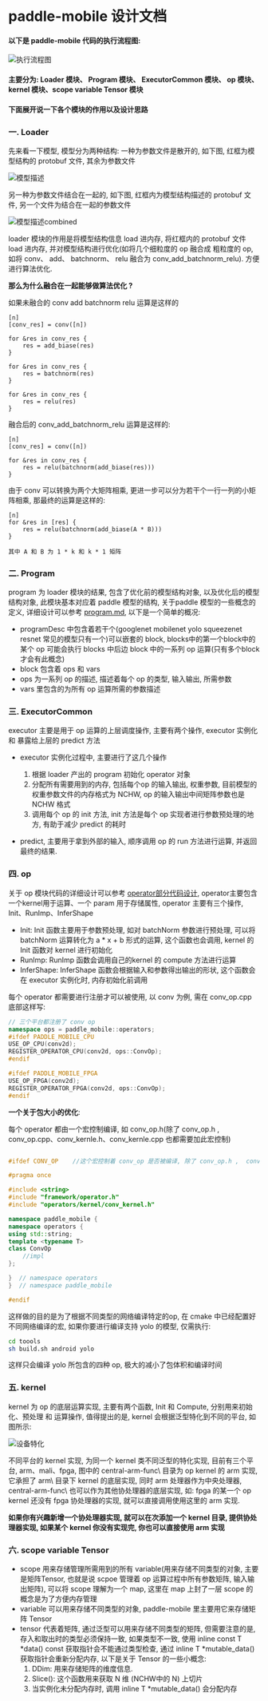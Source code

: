 # paddle-mobile 设计文档


#### 以下是 paddle-mobile 代码的执行流程图:

![执行流程图](http://mms-graph.bj.bcebos.com/paddle-mobile/git_images/flow_chart.png)


#### 主要分为: Loader 模块、 Program 模块、 ExecutorCommon 模块、 op 模块、 kernel 模块、scope variable Tensor 模块

#### 下面展开说一下各个模块的作用以及设计思路

### 一. Loader
先来看一下模型, 模型分为两种结构:
 一种为参数文件是散开的, 如下图, 红框为模型结构的 protobuf 文件, 其余为参数文件

![模型描述](http://mms-graph.bj.bcebos.com/paddle-mobile/git_images/model_desc.png)


另一种为参数文件结合在一起的, 如下图, 红框内为模型结构描述的 protobuf 文件, 另一个文件为结合在一起的参数文件

![模型描述combined](http://mms-graph.bj.bcebos.com/paddle-mobile/git_images/model_desc_combined.png)


loader 模块的作用是将模型结构信息 load 进内存, 将红框内的 protobuf 文件 load 进内存, 并对模型结构进行优化(如将几个细粒度的 op 融合成 粗粒度的 op, 如将 conv、 add、 batchnorm、 relu 融合为 conv\_add\_batchnorm\_relu).
方便进行算法优化.

__那么为什么融合在一起能够做算法优化 ?__

如果未融合的 conv add batchnorm relu 运算是这样的

```
[n]
[conv_res] = conv([n])

for &res in conv_res {
	res = add_biase(res)
}

for &res in conv_res {
	res = batchnorm(res)
}

for &res in conv_res {
	res = relu(res)
}

```
融合后的 conv\_add\_batchnorm\_relu 运算是这样的:

```
[n]
[conv_res] = conv([n])

for &res in conv_res {
	res = relu(batchnorm(add_biase(res)))
}

```
由于 conv 可以转换为两个大矩阵相乘, 更进一步可以分为若干个一行一列的小矩阵相乘, 那最终的运算是这样的:

```
[n]
for &res in [res] {
	res = relu(batchnorm(add_biase(A * B)))
}

其中 A 和 B 为 1 * k 和 k * 1 矩阵

```



### 二. Program

program 为 loader 模块的结果, 包含了优化前的模型结构对象, 以及优化后的模型结构对象, 此模块基本对应着 paddle 模型的结构, 关于paddle 模型的一些概念的定义, 详细设计可以参考 [program.md](https://github.com/PaddlePaddle/Paddle/blob/develop/doc/fluid/design/concepts/program.md), 以下是一个简单的概况: 

* programDesc 中包含着若干个(googlenet mobilenet yolo squeezenet resnet 常见的模型只有一个)可以嵌套的 block, blocks中的第一个block中的某个 op 可能会执行 blocks 中后边 block 中的一系列 op 运算(只有多个block才会有此概念)
* block 包含着 ops 和 vars
* ops 为一系列 op 的描述, 描述着每个 op 的类型, 输入输出, 所需参数
* vars 里包含的为所有 op 运算所需的参数描述

### 三. ExecutorCommon

executor 主要是用于 op 运算的上层调度操作, 主要有两个操作,  executor 实例化 和 暴露给上层的 predict 方法

* executor 实例化过程中, 主要进行了这几个操作 
	1. 根据 loader 产出的 program 初始化 operator 对象 
	2. 分配所有需要用到的内存, 包括每个op 的输入输出, 权重参数, 目前模型的权重参数文件的内存格式为 NCHW, op 的输入输出中间矩阵参数也是 NCHW 格式
	3. 调用每个 op 的 init 方法, init 方法是每个 op 实现者进行参数预处理的地方, 有助于减少 predict 的耗时

* predict, 主要用于拿到外部的输入, 顺序调用 op 的 run 方法进行运算, 并返回最终的结果.


### 四. op
关于 op 模块代码的详细设计可以参考 [operator部分代码设计](https://github.com/PaddlePaddle/paddle-mobile/issues/300), operator主要包含一个kernel用于运算、一个 param 用于存储属性, operator 主要有三个操作, Init、RunImp、InferShape

* Init: Init 函数主要用于参数预处理, 如对 batchNorm 参数进行预处理, 可以将 batchNorm 运算转化为 a * x + b 形式的运算, 这个函数也会调用, kernel 的 Init 函数对 kernel 进行初始化
* RunImp: RunImp 函数会调用自己的kernel 的 compute 方法进行运算
* InferShape: InferShape 函数会根据输入和参数得出输出的形状, 这个函数会在 executor 实例化时, 内存初始化前调用

每个 operator 都需要进行注册才可以被使用, 以 conv 为例, 需在 conv_op.cpp 底部这样写: 

```c++
// 三个平台都注册了 conv op
namespace ops = paddle_mobile::operators;
#ifdef PADDLE_MOBILE_CPU
USE_OP_CPU(conv2d);
REGISTER_OPERATOR_CPU(conv2d, ops::ConvOp);
#endif

#ifdef PADDLE_MOBILE_FPGA
USE_OP_FPGA(conv2d);
REGISTER_OPERATOR_FPGA(conv2d, ops::ConvOp);
#endif

```

__一个关于包大小的优化__:

每个 operator 都由一个宏控制编译, 如 conv_op.h(除了 conv_op.h ,  conv_op.cpp、conv_kernle.h、conv_kernle.cpp 也都需要加此宏控制)

```c++

#ifdef CONV_OP    //这个宏控制着 conv_op 是否被编译, 除了 conv_op.h ,  conv_op.cpp、conv_kernle.h conv_kernle.cpp 也都需要加此宏控制

#pragma once

#include <string>
#include "framework/operator.h"
#include "operators/kernel/conv_kernel.h"

namespace paddle_mobile {
namespace operators {
using std::string;
template <typename T>
class ConvOp
	//impl  
};

}  // namespace operators
}  // namespace paddle_mobile

#endif

```
这样做的目的是为了根据不同类型的网络编译特定的op, 在 cmake 中已经配置好不同网络编译的宏, 如果你要进行编译支持 yolo 的模型, 仅需执行:

```sh
cd toools
sh build.sh android yolo

```
这样只会编译 yolo 所包含的四种 op, 极大的减小了包体积和编译时间

### 五. kernel
kernel 为 op 的底层运算实现, 主要有两个函数, Init 和 Compute, 分别用来初始化、预处理 和 运算操作, 值得提出的是, kernel 会根据泛型特化到不同的平台, 如图所示:

![设备特化](http://mms-graph.bj.bcebos.com/paddle-mobile/git_images/devices.png)

不同平台的 kernel 实现, 为同一个 kernel 类不同泛型的特化实现, 目前有三个平台, arm、mali、fpga, 图中的 central-arm-func\ 目录为 op kernel 的 arm 实现, 它承担了 arm\ 目录下 kernel 的底层实现, 同时 arm 处理器作为中央处理器, central-arm-func\ 也可以作为其他协处理器的底层实现, 如: fpga 的某一个 op kernel 还没有 fpga 协处理器的实现, 就可以直接调用使用这里的 arm 实现.

__如果你有兴趣新增一个协处理器实现, 就可以在次添加一个 kernel 目录, 提供协处理器实现, 如果某个 kernel 你没有实现完, 你也可以直接使用 arm 实现__

### 六. scope variable Tensor
* scope 用来存储管理所需用到的所有 variable(用来存储不同类型的对象, 主要是矩阵Tensor, 也就是说 scpoe 管理着 op 运算过程中所有参数矩阵, 输入输出矩阵), 可以将 scope 理解为一个 map, 这里在 map 上封了一层 scope 的概念是为了方便内存管理
* variable 可以用来存储不同类型的对象, paddle-mobile 里主要用它来存储矩阵 Tensor
* tensor 代表着矩阵, 通过泛型可以用来存储不同类型的矩阵, 但需要注意的是, 存入和取出时的类型必须保持一致, 如果类型不一致,  使用 inline const T \*data() const 获取指针会不能通过类型检查, 通过  inline T \*mutable_data() 获取指针会重新分配内存, 以下是关于 Tensor 的一些小概念:
	1. DDim: 用来存储矩阵的维度信息.
	2. Slice(): 这个函数用来获取 N 维 (NCHW中的 N) 上切片
	3. 当实例化未分配内存时, 调用 inline T *mutable_data() 会分配内存






